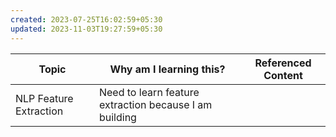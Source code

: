 ```yaml
---
created: 2023-07-25T16:02:59+05:30
updated: 2023-11-03T19:27:59+05:30
---
```

| Topic                  | Why am I learning this? | Referenced Content |
| ---------------------- | ----------------------- | ------------------ |
| NLP Feature Extraction | Need to learn feature extraction because I am building                        |                    |